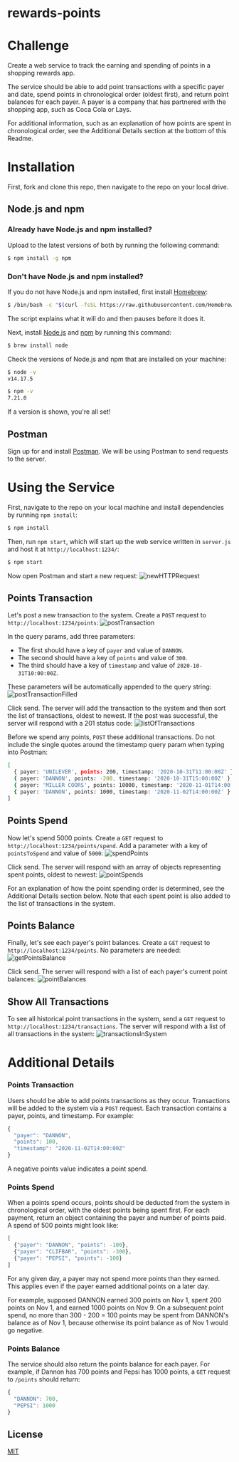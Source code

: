 # rewards-points

# Challenge

Create a web service to track the earning and spending of points in a shopping rewards app.

The service should be able to add point transactions with a specific payer and date, spend points in chronological order (oldest first), and return point balances for each payer. A payer is a company that has partnered with the shopping app, such as Coca Cola or Lays. 

For additional information, such as an explanation of how points are spent in chronological order, see the Additional Details section at the bottom of this Readme. 

# Installation
First, fork and clone this repo, then navigate to the repo on your local drive. 

## Node.js and npm 

### Already have Node.js and npm installed?
Upload to the latest versions of both by running the following command: 
```bash
$ npm install -g npm
```

### Don't have Node.js and npm installed?
If you do not have Node.js and npm installed, first install [Homebrew](https://brew.sh/): 
```bash
$ /bin/bash -c "$(curl -fsSL https://raw.githubusercontent.com/Homebrew/install/HEAD/install.sh)"
```
The script explains what it will do and then pauses before it does it. 

Next, install [Node.js](https://nodejs.org/en/) and [npm](https://www.npmjs.com/) by running this command: 
```bash
$ brew install node
```

Check the versions of Node.js and npm that are installed on your machine: 
```bash
$ node -v
v14.17.5
```
```bash
$ npm -v
7.21.0
```

If a version is shown, you're all set! 

## Postman
Sign up for and install [Postman](https://www.postman.com/). We will be using Postman to send requests to the server. 

# Using the Service 
First, navigate to the repo on your local machine and install dependencies by running `npm install`: 
```bash
$ npm install
```

Then, run `npm start`, which will start up the web service written in `server.js` and host it at `http://localhost:1234/`:
```bash
$ npm start
```

Now open Postman and start a new request: 
![newHTTPRequest](./assets/newHTTPRequest.png?raw=true) 

## Points Transaction
Let's post a new transaction to the system. Create a `POST` request to `http://localhost:1234/points`:
![postTransaction](./assets/postTransaction.png?raw=true)

In the query params, add three parameters: 
* The first should have a key of `payer` and value of `DANNON`. 
* The second should have a key of `points` and value of `300`. 
* The third should have a key of `timestamp` and value of `2020-10-31T10:00:00Z`.

These parameters will be automatically appended to the query string: 
![postTransactionFilled](./assets/postTransactionFilled.png?raw=true)

Click send. The server will add the transaction to the system and then sort the list of transactions, oldest to newest. If the post was successful, the server will respond with a 201 status code: 
![listOfTransactions](./assets/listOfTransactions.png?raw=true)

Before we spend any points, `POST` these additional transactions. Do not include the single quotes around the timestamp query param when typing into Postman: 
```bash
[
  { payer: 'UNILEVER', points: 200, timestamp: '2020-10-31T11:00:00Z' },
  { payer: 'DANNON', points: -200, timestamp: '2020-10-31T15:00:00Z' },
  { payer: 'MILLER COORS', points: 10000, timestamp: '2020-11-01T14:00:00Z' },
  { payer: 'DANNON', points: 1000, timestamp: '2020-11-02T14:00:00Z' }
]
```

## Points Spend
Now let's spend 5000 points. Create a `GET` request to `http://localhost:1234/points/spend`. Add a parameter with a key of `pointsToSpend` and value of `5000`:
![spendPoints](./assets/spendPoints.png?raw=true)

Click send. The server will respond with an array of objects representing spent points, oldest to newest:
![pointSpends](./assets/pointSpends.png?raw=true)

For an explanation of how the point spending order is determined, see the Additional Details section below. Note that each spent point is also added to the list of transactions in the system. 

## Points Balance

Finally, let's see each payer's point balances. Create a `GET` request to `http://localhost:1234/points`. No parameters are needed:
![getPointsBalance](./assets/getPointsBalance.png?raw=true) 

Click send. The server will respond with a list of each payer's current point balances: 
![pointBalances](./assets/pointBalances.png?raw=true)

## Show All Transactions
To see all historical point transactions in the system, send a `GET` request to `http://localhost:1234/transactions`. The server will respond with a list of all transactions in the system: 
![transactionsInSystem](./assets/transactionsInSystem.png?raw=true)


# Additional Details
### Points Transaction
Users should be able to add points transactions as they occur. Transactions will be added to the system via a `POST` request. Each transaction contains a payer, points, and timestamp. For example:

```javascript
{ 
  "payer": "DANNON", 
  "points": 100, 
  "timestamp": "2020-11-02T14:00:00Z"
}
```

A negative points value indicates a point spend. 

### Points Spend

When a points spend occurs, points should be deducted from the system in chronological order, with the oldest points being spent first. For each payment, return an object containing the payer and number of points paid. A spend of 500 points might look like: 
```javascript
[
  {"payer": "DANNON", "points": -100},   
  {"payer": "CLIFBAR", "points": -300}, 
  {"payer": "PEPSI", "points": -100}
]
```
For any given day, a payer may not spend more points than they earned. This applies even if the payer earned additional points on a later day. 

For example, supposed DANNON earned 300 points on Nov 1, spent 200 points on Nov 1, and earned 1000 points on Nov 9. On a subsequent point spend, no more than 300 - 200 = 100 points may be spent from DANNON's balance as of Nov 1,  because otherwise its point balance as of Nov 1 would go negative. 

### Points Balance

The service should also return the points balance for each payer. For example, if Dannon has 700 points and Pepsi has 1000 points, a `GET` request to `/points` should return:
```javascript
{ 
  "DANNON": 700,
  "PEPSI": 1000
}
```


## License
[MIT](https://choosealicense.com/licenses/mit/)
